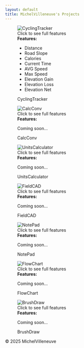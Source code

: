 ```yaml
---
layout: default
title: MichelVilleneuve's Projects
---
```

<link rel="stylesheet" href="/assets/css/style.css">

<div class="gallery-container">

  <!-- First app with real features -->
  <figure class="gallery-item">
    <div class="img-container">
      <img src="Images/CyclingTracker.png" alt="CyclingTracker">
      <div class="click-instruction">Click to see full features</div>
      <div class="features-box">
        <strong>Features:</strong>
        <ul>
          <li>Distance</li>
          <li>Road Slope</li>
          <li>Calories</li>
          <li>Current Time</li>
          <li>AVG Speed</li>
          <li>Max Speed</li>
          <li>Elevation Gain</li>
          <li>Elevation Loss</li>
          <li>Elevation Net</li>
        </ul>
      </div>
    </div>
    <figcaption>CyclingTracker</figcaption>
  </figure>

  <!-- Other apps with "Coming soon" -->
  <figure class="gallery-item">
    <div class="img-container">
      <img src="Images/CalcConv.jpg" alt="CalcConv">
      <div class="click-instruction">Click to see full features</div>
      <div class="features-box">
        <strong>Features:</strong>
        <p>Coming soon...</p>
      </div>
    </div>
    <figcaption>CalcConv</figcaption>
  </figure>

  <figure class="gallery-item">
    <div class="img-container">
      <img src="Images/UnitsCalculator.jpg" alt="UnitsCalculator">
      <div class="click-instruction">Click to see full features</div>
      <div class="features-box">
        <strong>Features:</strong>
        <p>Coming soon...</p>
      </div>
    </div>
    <figcaption>UnitsCalculator</figcaption>
  </figure>

  <figure class="gallery-item">
    <div class="img-container">
      <img src="Images/FieldCAD.jpg" alt="FieldCAD">
      <div class="click-instruction">Click to see full features</div>
      <div class="features-box">
        <strong>Features:</strong>
        <p>Coming soon...</p>
      </div>
    </div>
    <figcaption>FieldCAD</figcaption>
  </figure>

  <figure class="gallery-item">
    <div class="img-container">
      <img src="Images/NotePad.jpg" alt="NotePad">
      <div class="click-instruction">Click to see full features</div>
      <div class="features-box">
        <strong>Features:</strong>
        <p>Coming soon...</p>
      </div>
    </div>
    <figcaption>NotePad</figcaption>
  </figure>

  <figure class="gallery-item">
    <div class="img-container">
      <img src="Images/FlowChart.jpg" alt="FlowChart">
      <div class="click-instruction">Click to see full features</div>
      <div class="features-box">
        <strong>Features:</strong>
        <p>Coming soon...</p>
      </div>
    </div>
    <figcaption>FlowChart</figcaption>
  </figure>

  <figure class="gallery-item">
    <div class="img-container">
      <img src="Images/BrushDraw.png" alt="BrushDraw">
      <div class="click-instruction">Click to see full features</div>
      <div class="features-box">
        <strong>Features:</strong>
        <p>Coming soon...</p>
      </div>
    </div>
    <figcaption>BrushDraw</figcaption>
  </figure>

</div>

<footer>
  <p>&copy; 2025 MichelVilleneuve</p>
</footer>

<!-- ===== JavaScript ===== -->
<script>
let topZ = 10;

document.querySelectorAll('.img-container').forEach(container => {

  container.addEventListener('mouseenter', () => {
    container.classList.add('hovered');
    container.style.zIndex = topZ++; // bring hovered image on top
  });

  container.addEventListener('mouseleave', () => {
    container.classList.remove('hovered');
    container.style.zIndex = container.classList.contains('active') ? topZ++ : 1;
    container.classList.remove('active'); // hide features box
  });

  container.addEventListener('click', (e) => {
    e.stopPropagation();
    container.classList.toggle('active');
    container.style.zIndex = container.classList.contains('active') ? topZ++ : 1;
  });

});
</script>
